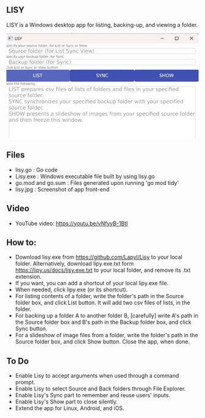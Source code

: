 ## LISY

LISY is a Windows desktop app for listing, backing-up, and viewing a folder.

![alt text](https://github.com/Lapyl/Lisy/blob/main/lisy.jpg?raw=true)

## Files

- lisy.go : Go code
- Lisy.exe : Windows executable file built by using lisy.go
- go.mod and go.sum : Files generated upon running 'go mod tidy'
- lisy.jpg : Screenshot of app front-end

## Video

- YouTube video: https://youtu.be/vNfyyB-1BtI

## How to:

- Download lisy.exe from https://github.com/Lapyl/Lisy to your local folder. Alternatively, download lipy.exe.txt form https://lipy.us/docs/lisy.exe.txt to your local folder, and remove its .txt extension.
- If you want, you can add a shortcut of your local lipy.exe file.
- When needed, click lipy.exe (or its shortcut).
- For listing contents of a folder, write the folder's path in the Source folder box, and click List button. It will add two csv files of lists, in the folder.
- For backing up a folder A to another folder B, [carefully] write A's path in the Source folder box and B's path in the Backup folder box, and click Sync button.
- For a slideshow of image files from a folder, write the folder's path in the Source folder box, and click Show button. Close the app, when done. 

## To Do

- Enable Lisy to accept arguments when used through a command prompt.
- Enable Lisy to select Source and Back folders through File Explorer.
- Enable Lisy's Sync part to remember and reuse users' inputs.
- Enable Lisy's Show part to close silently.
- Extend the app for Linux, Android, and iOS.